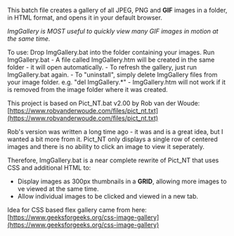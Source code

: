 This batch file creates a gallery of all JPEG, PNG and **GIF** images in a folder, in HTML format, and opens it in your default browser.

*ImgGallery is MOST useful to quickly view many GIF images in motion at the same time.*

To use: 
  Drop ImgGallery.bat into the folder containing your images.
  Run ImgGallery.bat
    - A file called ImgGallery.htm will be created in the same folder - it will open automatically.
    - To refresh the gallery, just run ImgGallery.bat again.
    - To "uninstall", simply delete ImgGallery files from your image folder. e.g. "del ImgGallery.*"
    - ImgGallery.htm will not work if it is removed from the image folder where it was created.

This project is based on Pict_NT.bat v2.00 by Rob van der Woude: [https://www.robvanderwoude.com/files/pict_nt.txt](https://www.robvanderwoude.com/files/pict_nt.txt)

Rob's version was written a long time ago - it was and is a great idea, but I wanted a bit more from it.
Pict_NT only displays a single row of centered images and there is no ability to click an image to view it seperately.

Therefore, ImgGallery.bat is a near complete rewrite of Pict_NT that uses CSS and additional HTML to:
  - Display images as 300px thumbnails in a **GRID**, allowing more images to ve viewed at the same time.
  - Allow individual images to be clicked and viewed in a new tab.

Idea for CSS based flex gallery came from here: [https://www.geeksforgeeks.org/css-image-gallery](https://www.geeksforgeeks.org/css-image-gallery)


